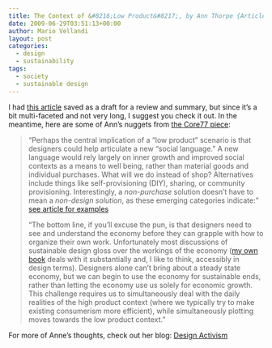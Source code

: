 ```yaml
---
title: The Context of &#8216;Low Product&#8217;, by Ann Thorpe {Article}
date: 2009-06-29T03:51:13+00:00
author: Mario Vellandi
layout: post
categories:
  - design
  - sustainability
tags:
  - society
  - sustainable design
---
```

I had <a rel="nofollow" href="http://www.core77.com/blog/news/_the_context_of_low_product_how_designers_can_help_articulate_a_new_social_language_by_ann_thorpe_13623.asp">this article</a> saved as a draft for a review and summary, but since it&#8217;s a bit multi-faceted and not very long, I suggest you check it out. In the meantime, here are some of Ann&#8217;s nuggets from <a rel="nofollow" href="http://www.core77.com/blog/news/_the_context_of_low_product_how_designers_can_help_articulate_a_new_social_language_by_ann_thorpe_13623.asp">the Core77 piece</a>:

> &#8220;Perhaps the central implication of a &#8220;low product&#8221; scenario is that designers could help articulate a new &#8220;social language.&#8221; A new language would rely largely on inner growth and improved social contexts as a means to well being, rather than material goods and individual purchases. What will we do instead of shop? Alternatives include things like self-provisioning (DIY), sharing, or community provisioning. Interestingly, a *non-purchase* solution doesn&#8217;t have to mean a *non-design solution*, as these emerging categories indicate:&#8221; <a rel="nofollow" href="http://www.core77.com/blog/news/_the_context_of_low_product_how_designers_can_help_articulate_a_new_social_language_by_ann_thorpe_13623.asp">see article for examples</a>
>
> &#8220;The bottom line, if you&#8217;ll excuse the pun, is that designers need to see and understand the economy before they can grapple with how to organize their own work. Unfortunately most discussions of sustainable design gloss over the workings of the economy (<a href="http://www.designers-atlas.net/">my own book</a> deals with it substantially and, I like to think, accessibly in design terms). Designers alone can&#8217;t bring about a steady state economy, but we can begin to use the economy for sustainable ends, rather than letting the economy use us solely for economic growth. This challenge requires us to simultaneously deal with the daily realities of the high product context (where we typically try to make existing consumerism more efficient), while simultaneously plotting moves towards the low product context.&#8221;

For more of Anne&#8217;s thoughts, check out her blog: [Design Activism](http://designactivism.net)
